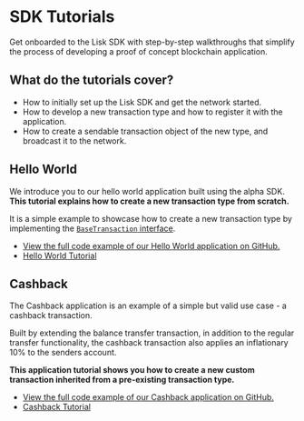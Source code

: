 # SDK Tutorials

Get onboarded to the Lisk SDK with step-by-step walkthroughs that simplify the process of developing a proof of concept blockchain application.

## What do the tutorials cover?

- How to initially set up the Lisk SDK and get the network started.
- How to develop a new transaction type and how to register it with the application.
- How to create a sendable transaction object of the new type, and broadcast it to the network.

## Hello World

We introduce you to our hello world application built using the alpha SDK. __This tutorial explains how to create a new transaction type from scratch.__

It is a simple example to showcase how to create a new transaction type by implementing the [`BaseTransaction` interface](custom-transactions.md).

- [View the full code example of our Hello World application on GitHub.](https://github.com/LiskHQ/lisk-sdk-examples/tree/development/hello_world)
- [Hello World Tutorial](tutorials/hello-world.md)

## Cashback

The Cashback application is an example of a simple but valid use case - a cashback transaction.

Built by extending the balance transfer transaction, in addition to the regular transfer functionality, the cashback transaction also applies an inflationary 10% to the senders account.

__This application tutorial shows you how to create a new custom transaction inherited from a pre-existing transaction type.__

- [View the full code example of our Cashback application on GitHub.](https://github.com/LiskHQ/lisk-sdk-examples/tree/development/cashback)
- [Cashback Tutorial](tutorials/cashback.md)
